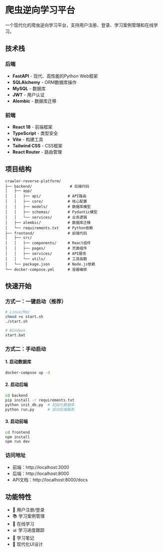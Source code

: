 # 爬虫逆向学习平台

一个现代化的爬虫逆向学习平台，支持用户注册、登录、学习案例管理和在线学习。

## 技术栈

### 后端
- **FastAPI** - 现代、高性能的Python Web框架
- **SQLAlchemy** - ORM数据库操作
- **MySQL** - 数据库
- **JWT** - 用户认证
- **Alembic** - 数据库迁移

### 前端
- **React 18** - 前端框架
- **TypeScript** - 类型安全
- **Vite** - 构建工具
- **Tailwind CSS** - CSS框架
- **React Router** - 路由管理

## 项目结构

```
crawler-reverse-platform/
├── backend/                 # 后端代码
│   ├── app/
│   │   ├── api/            # API路由
│   │   ├── core/           # 核心配置
│   │   ├── models/         # 数据库模型
│   │   ├── schemas/        # Pydantic模型
│   │   └── services/       # 业务逻辑
│   ├── alembic/            # 数据库迁移
│   └── requirements.txt    # Python依赖
├── frontend/               # 前端代码
│   ├── src/
│   │   ├── components/     # React组件
│   │   ├── pages/          # 页面组件
│   │   ├── services/       # API服务
│   │   └── utils/          # 工具函数
│   └── package.json        # Node.js依赖
└── docker-compose.yml      # 容器编排
```

## 快速开始

### 方式一：一键启动（推荐）
```bash
# Linux/Mac
chmod +x start.sh
./start.sh

# Windows
start.bat
```

### 方式二：手动启动

#### 1. 启动数据库
```bash
docker-compose up -d
```

#### 2. 启动后端
```bash
cd backend
pip install -r requirements.txt
python init_db.py  # 初始化数据库
python run.py      # 启动后端服务
```

#### 3. 启动前端
```bash
cd frontend
npm install
npm run dev
```

### 访问地址
- 前端：http://localhost:3000
- 后端：http://localhost:8000
- API文档：http://localhost:8000/docs

## 功能特性

- 🔐 用户注册/登录
- 📚 学习案例管理
- 🎯 在线学习
- 📊 学习进度跟踪
- 📝 学习笔记
- 🎨 现代化UI设计

